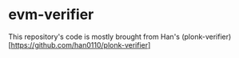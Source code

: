 # evm-verifier

This repository's code is mostly brought from Han's (plonk-verifier)[https://github.com/han0110/plonk-verifier]
